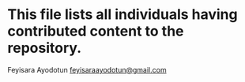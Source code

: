# This file lists all individuals having contributed content to the repository.

Feyisara Ayodotun <feyisaraayodotun@gmail.com>
